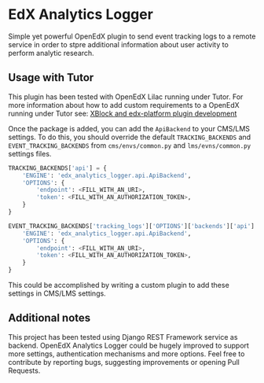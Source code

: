 # EdX Analytics Logger

Simple yet powerful OpenEdX plugin to send event tracking logs to a remote 
service in order to stpre additional information about user activity to perform
analytic research.


## Usage with Tutor

This plugin has been tested with OpenEdX Lilac running under Tutor.
For more information about how to add custom requirements to a OpenEdX running
under Tutor see: [XBlock and edx-platform plugin development](https://docs.tutor.overhang.io/dev.html#xblock-and-edx-platform-plugin-development)

Once the package is added, you can add the `ApiBackend` to your CMS/LMS
settings. To do this, you should override the default `TRACKING_BACKENDS` and
`EVENT_TRACKING_BACKENDS` from `cms/envs/common.py` and `lms/evns/common.py`
settings files.

```python
TRACKING_BACKENDS['api'] = {
    'ENGINE': 'edx_analytics_logger.api.ApiBackend',
    'OPTIONS': {
        'endpoint': <FILL_WITH_AN_URI>,
        'token': <FILL_WITH_AN_AUTHORIZATION_TOKEN>,
    }
}

EVENT_TRACKING_BACKENDS['tracking_logs']['OPTIONS']['backends']['api'] = {
    'ENGINE': 'edx_analytics_logger.api.ApiBackend',
    'OPTIONS': {
        'endpoint': <FILL_WITH_AN_URI>,
        'token': <FILL_WITH_AN_AUTHORIZATION_TOKEN>,
    }
}

```

This could be accomplished by writing a custom plugin to add these settings in
CMS/LMS settings.

## Additional notes

This project has been tested using Django REST Framework service as backend. 
OpenEdX Analytics Logger could be hugely improved to support more settings, 
authentication mechanisms and more options. Feel free to contribute by
reporting bugs, suggesting improvements or opening Pull Requests.

